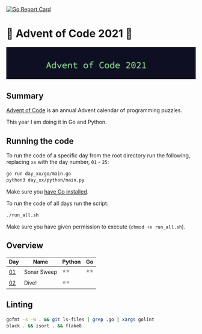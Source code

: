 [![Go Report Card](https://goreportcard.com/badge/github.com/orfeasa/advent-of-code-2021)](https://goreportcard.com/report/github.com/orfeasa/advent-of-code-2021)

# 🎄 Advent of Code 2021 🎄

![AoC2021 logo](https://raw.githubusercontent.com/orfeasa/advent-of-code-2021/master/header.png)

## Summary

[Advent of Code](http://adventofcode.com/) is an annual Advent calendar of programming puzzles.

This year I am doing it in Go and Python.

## Running the code

To run the code of a specific day from the root directory run the following, replacing `xx` with the day number, `01` - `25`:

```sh
go run day_xx/go/main.go
python3 day_xx/python/main.py
```

Make sure you [have Go installed](https://golang.org/doc/install).

To run the code of all days run the script:

```sh
./run_all.sh
```

Make sure you have given permission to execute (`chmod +x run_all.sh`).

## Overview

| Day                                       | Name        | Python | Go  |
| ----------------------------------------- | ----------- | ------ | --- |
| [01](https://adventofcode.com/2021/day/1) | Sonar Sweep | ⭐⭐     | ⭐⭐  |
| [02](https://adventofcode.com/2021/day/2) | Dive!       | ⭐⭐     |     |

## Linting

```sh
gofmt -s -w . && git ls-files | grep .go | xargs golint
black . && isort . && flake8
```
